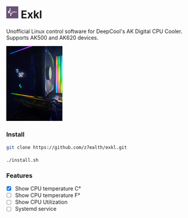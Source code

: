  # ![EXKL Logo](./priv/static/images/exkl_logo.png) Exkl

Unofficial Linux control software for DeepCool's AK Digital CPU Cooler. Supports AK500 and AK620 devices.

<img src="./priv/static/images/ak_cooler.jpeg" alt="AK Cooler" style="width: 150px;" />
 
### Install

``` bash
git clone https://github.com/z7ealth/exkl.git

./install.sh
```

### Features

- [x] Show CPU temperature C°
- [ ] Show CPU temperature F°
- [ ] Show CPU Utilization
- [ ] Systemd service
